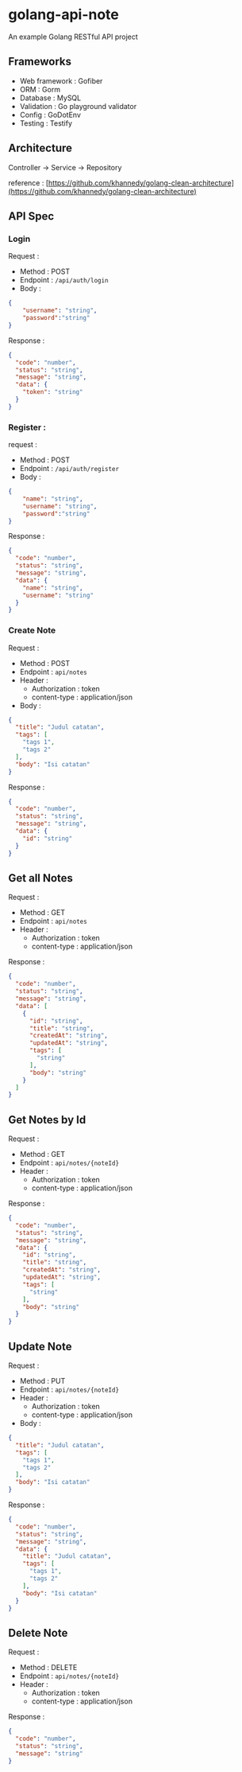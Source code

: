 # golang-api-note
An example Golang RESTful API project

## Frameworks
- Web framework : Gofiber
- ORM : Gorm
- Database : MySQL
- Validation : Go playground validator
- Config : GoDotEnv
- Testing : Testify

## Architecture
Controller -> Service -> Repository

reference : [https://github.com/khannedy/golang-clean-architecture](https://github.com/khannedy/golang-clean-architecture)

## API Spec

### Login
Request :
- Method : POST
- Endpoint : `/api/auth/login`
- Body : 
```json
{
    "username": "string",
    "password":"string"
}
```

Response : 
```json
{
  "code": "number",
  "status": "string",
  "message": "string",
  "data": {
    "token": "string"
  }
}
```

### Register :
request :
- Method : POST
- Endpoint : `/api/auth/register`
- Body : 
```json
{
    "name": "string",
    "username": "string",
    "password":"string"
}
```

Response : 
```json
{
  "code": "number",
  "status": "string",
  "message": "string",
  "data": {
    "name": "string",
    "username": "string"
  }
}
```

### Create Note

Request :

- Method : POST
- Endpoint : `api/notes`
- Header : 
  - Authorization : token
  - content-type : application/json
- Body :

```json
{
  "title": "Judul catatan",
  "tags": [
    "tags 1",
    "tags 2"
  ],
  "body": "Isi catatan"
}
```

Response :

```json
{
  "code": "number",
  "status": "string",
  "message": "string",
  "data": {
    "id": "string"
  }
}
```

## Get all Notes

Request :

- Method : GET
- Endpoint : `api/notes`
- Header : 
  - Authorization : token
  - content-type : application/json

Response :

```json
{
  "code": "number",
  "status": "string",
  "message": "string",
  "data": [
    {
      "id": "string",
      "title": "string",
      "createdAt": "string",
      "updatedAt": "string",
      "tags": [
        "string"
      ],
      "body": "string"
    }
  ]
}
```

## Get Notes by Id

Request :

- Method : GET
- Endpoint : `api/notes/{noteId}`
- Header : 
  - Authorization : token
  - content-type : application/json

Response :

```json
{
  "code": "number",
  "status": "string",
  "message": "string",
  "data": {
    "id": "string",
    "title": "string",
    "createdAt": "string",
    "updatedAt": "string",
    "tags": [
      "string"
    ],
    "body": "string"
  }
}
```

## Update Note

Request :

- Method : PUT
- Endpoint : `api/notes/{noteId}`
- Header : 
  - Authorization : token
  - content-type : application/json
- Body :

```json
{
  "title": "Judul catatan",
  "tags": [
    "tags 1",
    "tags 2"
  ],
  "body": "Isi catatan"
}
```

Response :

```json
{
  "code": "number",
  "status": "string",
  "message": "string",
  "data": {
    "title": "Judul catatan",
    "tags": [
      "tags 1",
      "tags 2"
    ],
    "body": "Isi catatan"
  }
}
```

## Delete Note

Request :

- Method : DELETE
- Endpoint : `api/notes/{noteId}`
- Header : 
  - Authorization : token
  - content-type : application/json

Response :

```json
{
  "code": "number",
  "status": "string",
  "message": "string"
}
```
